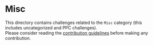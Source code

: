 # Misc

This directory contains challenges related to the `Misc` category (this includes uncategorized and PPC challenges).  
Please consider reading the [contribution guidelines](../.github/CONTRIBUTING.md) before making any contribution.
